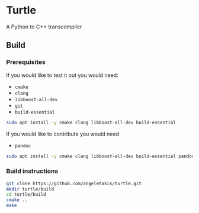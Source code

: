 # Turtle

A Python to C++ transcompiler

## Build
### Prerequisites
If you would like to test it out you would need:

 - `cmake`
 - `clang`
 - `libboost-all-dev`
 - `git`
 - `build-essential`
```Bash
sudo apt install -y cmake clang libboost-all-dev build-essential
```

If you would like to contribute you would need

 - `pandoc`
```Bash
sudo apt install -y cmake clang libboost-all-dev build-essential pandoc
```
### Build instructions
```Bash
git clone https://github.com/angeletakis/turtle.git
mkdir turtle/build
cd turtle/build
cmake ..
make
```
